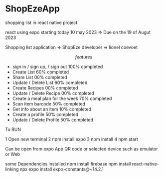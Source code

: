 # ShopEzeApp
shopping list in react native project

react using expo starting today 10 may 2023 => Due on the 19 of Augut 2023

Shopping list application => ShopEze    developer => lionel coevoet 

$$ features $$ 
- sign in  / sign up, / sign out        100% completed
- Create List                           60% completed
- Share List                            00% completed
- Update / Delete List                  60% completed
- Create Recipes                        00% completed
- Update / Delete Recipe                00% completed
- Create a meal plan for the week       70% completed 
- Scan item barcode                     50% completed
- Get info about an item                10% completed
- Create a profile                      50% completed
- Update / Delete Profile               50% completed



To RUN 

1 Open new terminal 
2 npm install expo
3 npm install
4 npm start

Can be open from expo App QR code or selected device such as emulator or Web 


some Dependencies installed 
npm install firebase
npm install react-native-linking
npx expo install expo-constants@~14.2.1
